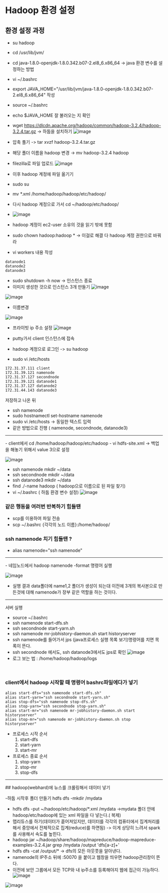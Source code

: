 ﻿# Hadoop 환경 설정

## 환경 설정 과정

- su hadoop
- cd /usr/lib/jvm/
- cd java-1.8.0-openjdk-1.8.0.342.b07-2.el8_6.x86_64 -> java 환경 변수를 설정하는 방법
- vi ~/.bashrc
- export JAVA_HOME="/usr/lib/jvm/java-1.8.0-openjdk-1.8.0.342.b07-2.el8_6.x86_64"  작성
- source ~/.bashrc
- echo $JAVA_HOME 잘 불러오는 지 확인
- wget https://dlcdn.apache.org/hadoop/common/hadoop-3.2.4/hadoop-3.2.4.tar.gz -> 하둡을 설치하기
![image](https://user-images.githubusercontent.com/85923524/186042239-d595d2bb-9528-4cd8-8619-349f331a20fa.png)

- 압축 풀기 -> tar xvzf hadoop-3.2.4.tar.gz
- 해당 폴더 이름을 hadoop 변경 → mv hadoop-3.2.4 hadoop
-  filezilla로 파일 업로드
![image](https://user-images.githubusercontent.com/85923524/186043597-c1a1ee5b-1215-469e-b83f-08fd2c8d2c91.png)

-  이후 hadoop 계정에 파일 옮기기
- sudo su
-  mv *.xml /home/hadoop/hadoop/etc/hadoop/
- 다시 hadoop 계정으로 가서 cd ~/hadoop/etc/hadoop/
- ![image](https://user-images.githubusercontent.com/85923524/186044149-a3b18a4e-fbc4-495c-8800-f78f1d35bc81.png)

- hadoop 계정이 ec2-user 소유의 것을 읽기 밖에 못함
-  sudo chown hadoop:hadoop * -> 이걸로 해결 다 hadoop 계정 권한으로 바꿔라
- vi workers 내용 작성
```
datanode1
datanode2
datanode3
```
- sudo shutdown -h now -> 인스턴스 종료
-  이미지 생성한 것으로 인스턴스 3개 만들기
![image](https://user-images.githubusercontent.com/85923524/186046514-be200261-b6c6-4e8e-b4aa-3d0e8de55e95.png)

![image](https://user-images.githubusercontent.com/85923524/186046601-eb0d2245-78d2-41ee-9cf1-cc0518c0388e.png)
-  이름변경

![image](https://user-images.githubusercontent.com/85923524/186047051-2fab57c0-d7a7-4c58-b671-f44a6c2d2555.png)
- 프라이빗 ip 주소 설정
![image](https://user-images.githubusercontent.com/85923524/186047011-9b23a9d1-2ca9-4fc0-a91d-8ab69977b3f5.png)

- putty가서  client 인스턴스에 접속 
- hadoop 계정으로 로그인 -> su hadoop 
- sudo vi /etc/hosts
```
172.31.37.111 client
172.31.39.121 namenode
172.31.37.127 secondnode
172.31.39.121 datanode1
172.31.37.127 datanode2
172.31.44.143 datanode3
```
저장하고 나온 뒤 

- ssh namenode 
- sudo hostnamectl set-hostname namenode
- sudo vi /etc/hosts -> 동일한 텍스트 입력
- 같은 방법으로 진행 ( namenode, secondnode, datanode3)
<hr/>
- client에서 cd /home/hadoop/hadoop/etc/hadoop
- vi hdfs-site.xml -> 백업을 해놓기 위해서 value 3으로 설정

![image](https://user-images.githubusercontent.com/85923524/186053336-8a04b953-408a-4d17-9152-b59c1efde8fe.png)

- ssh namenode mkdir ~/data
- ssh secondnode mkdir ~/data
- ssh datanode3 mkdir ~/data
- find ./-name hadoop ( hadoop으로 이름으로 된 파일 찾기)
- vi ~/.bashrc ( 하둡 환경 변수 설정)
![image](https://user-images.githubusercontent.com/85923524/186054261-053085f0-8102-4f90-b898-17e02b473673.png)
### 같은 행동을 여러번 반복하기 힘들땐 
- scp를 이용하여 파일 전송
- scp ~/.bashrc {각각의 노드 이름}:/home/hadoop/
### ssh namenode 치기 힘들땐 ?
- alias namenode="ssh namenode"
<hr/>
- 네임노드에서  hadoop namenode -format 명령어 실행   

![image](https://user-images.githubusercontent.com/85923524/186055478-73b8c5d3-2592-4ca9-b833-1e42ec322a22.png)

- 실행 결과 data폴더에 name1,2 폴더가 생성이 되는대 이전에 3개의 복사본으로 만든것에 대해 namenode가 장부 같은 역할을 하는 것이다.

<hr/>

서버 실행
- source ~/.bashrc
- ssh namenode start-dfs.sh
- ssh secondnode start-yarn.sh
- ssh namenode mr-jobhistory-daemon.sh start historyserver
- ssh namenode를 들어가서 jps (java프로세스 실행 목록 보기)명령어를 치면 목록이 뜬다.
- ssh secondnode 에서도, ssh datanode3에서도 jps로 확인 
![image](https://user-images.githubusercontent.com/85923524/186057105-e82cfd7a-521c-48d7-b47b-188a54a38256.png)
- 로그 보는 법 : /home/hadoop/hadoop/logs
<br/>

### client에서 hadoop 시작할 때 명령어 bashrc파일에다가 넣기   

```
alias start-dfs="ssh namenode start-dfs.sh"
alias start-yarn="ssh secondnode start-yarn.sh"
alias stop-dfs="ssh namenode stop-dfs.sh"
alias stop-yarn="ssh secondnode stop-yarn.sh"
alias start-mr="ssh namenode mr-jobhistory-daemon.sh start historyserver"
alias stop-mr="ssh namenode mr-jobhistory-daemon.sh stop historyserver"
```

- 프로세스 시작 순서
	1. start-dfs
	2. start-yarn
	3. start-mr
- 프로세스 종료 순서
	1. stop-yarn
	2. stop-mr
	3. stop-dfs
<hr/>
## hadoop(webhard)에 뉴스를 크롤링해서 데이터 넣기

-하둡 시작후 폴더 만들기 hdfs dfs -mkdir /mydata
- hdfs dfs -put ~/hadoop/etc/hadoop/*.xml /mydata ->mydata 폴더 안에 hadoop/etc/hadoop에 있는 xml 파일을 다 넣는다.( 복제) 
-  맵리듀스를 하기(데이터가 흩어져있지만, 데이터를 각각의 컴퓨터에서 집계처리를 해서 중앙에서 전체적으로 집계(reduce)를 하면됨) -> 이게 상당히 느려서 spark를 사용해서 속도를 높힌다.
- hadoop jar ~/hadoop/share/hadoop/mapreduce/hadoop-mapreduce-examples-3.2.4.jar grep /mydata /output 'dfs[a-z]+'
- hdfs dfs -cat /output/* -> dfs의 모든 아웃풋을 알아낸다.
- namenode의 IP주소 뒤에 :50070 을 붙이고 웹창을 띄우면 hadoop관리창이 뜬다.
-  이전에 보안 그룹에서 모든 TCP와 내 ip주소를 등록해야지 웹에 접근이 가능하다.
![image](https://user-images.githubusercontent.com/85923524/186116271-e4c6b75d-57b2-4458-abd9-2aee13e44cfd.png)

![image](https://user-images.githubusercontent.com/85923524/186116806-87df33b3-039e-4e90-85f6-84b06dcd8212.png)

